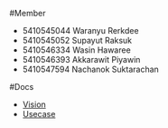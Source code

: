 #Member
- 5410545044  Waranyu Rerkdee
- 5410545052  Supayut Raksuk
- 5410546334  Wasin Hawaree
- 5410546393  Akkarawit Piyawin
- 5410547594  Nachanok Suktarachan

#Docs
- [Vision](https://github.com/SSD2015/JD2015/blob/master/vs.md)
- [Usecase](https://github.com/SSD2015/JD2015/blob/master/uc.md)
